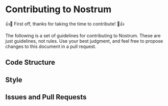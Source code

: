 # Contributing to Nostrum
👍🎉 First off, thanks for taking the time to contribute! 🎉👍

The following is a set of guidelines for contributing to Nostrum. These are just
guidelines, not rules. Use your best judgment, and feel free to propose changes
to this document in a pull request.

## Code Structure

## Style

## Issues and Pull Requests
